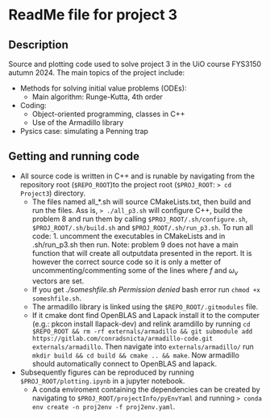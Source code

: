 # ReadMe file for project 3

## Description
Source and plotting code used to solve project 3 in the UiO course FYS3150 autumn 2024. The main topics of the project include: 
- Methods for solving initial value problems (ODEs):
	- Main algorithm: Runge-Kutta, 4th order
- Coding:
	- Object-oriented programming, classes in C++
	- Use of the Armadillo library
- Pysics case: simulating a Penning trap 

## Getting and running code

- All source code is written in C++ and is runable by navigating from the repository root (`$REPO_ROOT`)to the project root (`$PROJ_ROOT`: `> cd Project3`) directory.
  - The files named all_*.sh will source CMakeLists.txt, then build and run the files. Ass is, `> ./all_p3.sh` will configure C++, build the problem 8 and run them by calling `$PROJ_ROOT/.sh/configure.sh`, `$PROJ_ROOT/.sh/build.sh` and `$PROJ_ROOT/.sh/run_p3.sh`. To run all code: 1. uncomment the executables in CMakeLists and in .sh/run_p3.sh then run. Note: problem 9 does not have a main function that will create all outputdata presented in the report. It is however the correct source code so it is only a metter of uncommenting/commenting some of the lines where $f$ and $\omega_v$ vectors are set. 
  - If you get *./someshfile.sh Permission denied* bash error run `chmod +x someshfile.sh`.  
  - The armadillo library is linked using the `$REPO_ROOT/.gitmodules` file.  
  - If it cmake dont find OpenBLAS and Lapack install it to the computer (e.g.: pkcon install llapack-dev) and relink aramdillo by running `cd $REPO_ROOT && rm -rf externals/armadillo && git submodule add  https://gitlab.com/conradsnicta/armadillo-code.git externals/armadillo`. Then navigate into `externals/armadillo/` run `mkdir build && cd build && cmake .. && make`. Now armadillo should automatically connect to OpenBLAS and lapack.  
- Subsequently figures can be reproduced by running `$PROJ_ROOT/plotting.ipynb` in a jupyter notebook. 
  - A conda enviroment containing the dependencies can be created by navigating to `$PROJ_ROOT/projectInfo/pyEnvYaml` and running `> conda env create -n proj2env -f proj2env.yaml`.

